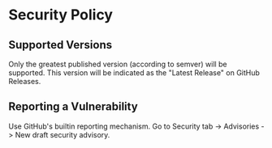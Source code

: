 <!--
This is a default security policy that applies to the entire bats-core organization.
It may be overridden by a repo-specific security policy.
https://docs.github.com/en/communities/setting-up-your-project-for-healthy-contributions/creating-a-default-community-health-file
-->

# Security Policy

## Supported Versions

Only the greatest published version (according to semver) will be supported.
This version will be indicated as the "Latest Release" on GitHub Releases.

## Reporting a Vulnerability

Use GitHub's builtin reporting mechanism.
Go to Security tab -> Advisories -> New draft security advisory.
